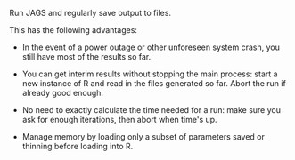 Run JAGS and regularly save output to files.

This has the following advantages:

* In the event of a power outage or other unforeseen system crash, you still have most of the results so far.

* You can get interim results without stopping the main process: start a new instance of R and read in the files generated so far. Abort the run if already good enough.

* No need to exactly calculate the time needed for a run: make sure you ask for enough iterations, then abort when time's up.

* Manage memory by loading only a subset of parameters saved or thinning before loading into R.



